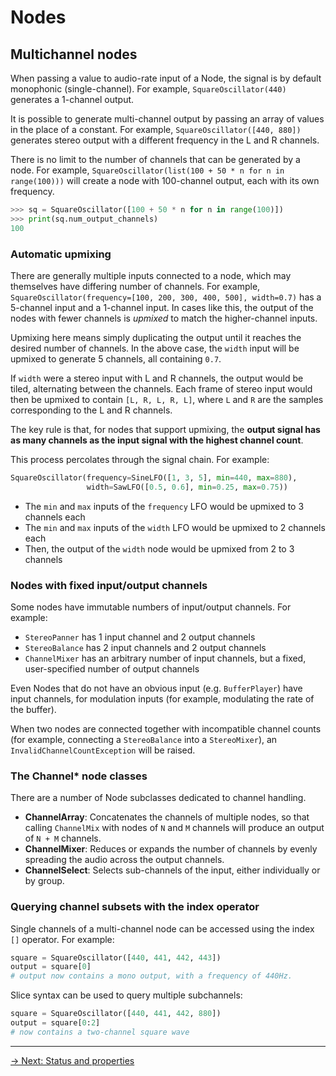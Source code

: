 # Nodes

## Multichannel nodes

When passing a value to audio-rate input of a Node, the signal is by default monophonic (single-channel). For example, `SquareOscillator(440)` generates a 1-channel output.

It is possible to generate multi-channel output by passing an array of values in the place of a constant. For example, `SquareOscillator([440, 880])` generates stereo output with a different frequency in the L and R channels. 

There is no limit to the number of channels that can be generated by a node. For example, `SquareOscillator(list(100 + 50 * n for n in range(100)))` will create a node with 100-channel output, each with its own frequency. 

```python
>>> sq = SquareOscillator([100 + 50 * n for n in range(100)])
>>> print(sq.num_output_channels)
100
```

### Automatic upmixing

There are generally multiple inputs connected to a node, which may themselves have differing number of channels. For example, `SquareOscillator(frequency=[100, 200, 300, 400, 500], width=0.7)` has a 5-channel input and a 1-channel input. In cases like this, the output of the nodes with fewer channels is *upmixed* to match the higher-channel inputs.

Upmixing here means simply duplicating the output until it reaches the desired number of channels. In the above case, the `width` input will be upmixed to generate 5 channels, all containing `0.7`.

If `width` were a stereo input with L and R channels, the output would be tiled, alternating between the channels. Each frame of stereo input would then be upmixed to contain `[L, R, L, R, L]`, where `L` and `R` are the samples corresponding to the L and R channels.

The key rule is that, for nodes that support upmixing, the **output signal has as many channels as the input signal with the highest channel count**. 

This process percolates through the signal chain. For example:

```python
SquareOscillator(frequency=SineLFO([1, 3, 5], min=440, max=880),
                 width=SawLFO([0.5, 0.6], min=0.25, max=0.75))
```

- The `min` and `max` inputs of the `frequency` LFO would be upmixed to 3 channels each
- The `min` and `max` inputs of the `width` LFO would be upmixed to 2 channels each
- Then, the output of the `width` node would be upmixed from 2 to 3 channels

### Nodes with fixed input/output channels

Some nodes have immutable numbers of input/output channels. For example:

- `StereoPanner` has 1 input channel and 2 output channels
- `StereoBalance` has 2 input channels and 2 output channels
- `ChannelMixer` has an arbitrary number of input channels, but a fixed, user-specified number of output channels

Even Nodes that do not have an obvious input (e.g. `BufferPlayer`) have input channels, for modulation inputs (for example, modulating the rate of the buffer).

When two nodes are connected together with incompatible channel counts (for example, connecting a `StereoBalance` into a `StereoMixer`), an `InvalidChannelCountException` will be raised.

### The Channel* node classes

There are a number of Node subclasses dedicated to channel handling.

* **ChannelArray**: Concatenates the channels of multiple nodes, so that calling `ChannelMix` with nodes of `N` and `M` channels will produce an output of `N + M` channels.
* **ChannelMixer**: Reduces or expands the number of channels by evenly spreading the audio across the output channels.
* **ChannelSelect**: Selects sub-channels of the input, either individually or by group. 

### Querying channel subsets with the index operator

Single channels of a multi-channel node can be accessed using the index `[]` operator. For example:

```python
square = SquareOscillator([440, 441, 442, 443])
output = square[0]
# output now contains a mono output, with a frequency of 440Hz.
```

Slice syntax can be used to query multiple subchannels:

```python
square = SquareOscillator([440, 441, 442, 880])
output = square[0:2]
# now contains a two-channel square wave
```

---

[→ Next: Status and properties](properties.md)

